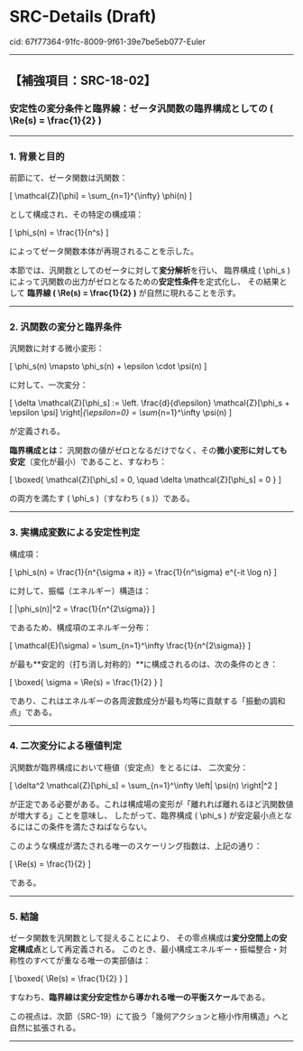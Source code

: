 # SRC-Details (Draft)

cid: 67f77364-91fc-8009-9f61-39e7be5eb077-Euler

---

## 【補強項目：SRC-18-02】

### 安定性の変分条件と臨界線：ゼータ汎関数の臨界構成としての \( \Re(s) = \frac{1}{2} \)

---

### 1. 背景と目的

前節にて、ゼータ関数は汎関数：

\[
\mathcal{Z}[\phi] = \sum_{n=1}^{\infty} \phi(n)
\]

として構成され、その特定の構成項：

\[
\phi_s(n) = \frac{1}{n^s}
\]

によってゼータ関数本体が再現されることを示した。

本節では、汎関数としてのゼータに対して**変分解析**を行い、
臨界構成 \( \phi_s \) によって汎関数の出力がゼロとなるための**安定性条件**を定式化し、
その結果として **臨界線 \( \Re(s) = \frac{1}{2} \)** が自然に現れることを示す。

---

### 2. 汎関数の変分と臨界条件

汎関数に対する微小変形：

\[
\phi_s(n) \mapsto \phi_s(n) + \epsilon \cdot \psi(n)
\]

に対して、一次変分：

\[
\delta \mathcal{Z}[\phi_s] := \left. \frac{d}{d\epsilon} \mathcal{Z}[\phi_s + \epsilon \psi] \right|_{\epsilon=0}
= \sum_{n=1}^\infty \psi(n)
\]

が定義される。

**臨界構成とは：**
汎関数の値がゼロとなるだけでなく、その**微小変形に対しても安定**（変化が最小）であること、すなわち：

\[
\boxed{
\mathcal{Z}[\phi_s] = 0, \quad \delta \mathcal{Z}[\phi_s] = 0
}
\]

の両方を満たす \( \phi_s \)（すなわち \( s \)）である。

---

### 3. 実構成変数による安定性判定

構成項：

\[
\phi_s(n) = \frac{1}{n^{\sigma + it}} = \frac{1}{n^\sigma} e^{-it \log n}
\]

に対して、振幅（エネルギー）構造は：

\[
|\phi_s(n)|^2 = \frac{1}{n^{2\sigma}}
\]

であるため、構成項のエネルギー分布：

\[
\mathcal{E}(\sigma) = \sum_{n=1}^\infty \frac{1}{n^{2\sigma}}
\]

が最も**安定的（打ち消し対称的）**に構成されるのは、次の条件のとき：

\[
\boxed{ \sigma = \Re(s) = \frac{1}{2} }
\]

であり、これはエネルギーの各周波数成分が最も均等に貢献する「振動の調和点」である。

---

### 4. 二次変分による極値判定

汎関数が臨界構成において極値（安定点）をとるには、
二次変分：

\[
\delta^2 \mathcal{Z}[\phi_s] = \sum_{n=1}^\infty \left| \psi(n) \right|^2
\]

が正定である必要がある。これは構成場の変形が「離れれば離れるほど汎関数値が増大する」ことを意味し、
したがって、臨界構成 \( \phi_s \) が安定最小点となるにはこの条件を満たさねばならない。

このような構成が満たされる唯一のスケーリング指数は、上記の通り：

\[
\Re(s) = \frac{1}{2}
\]

である。

---

### 5. 結論

ゼータ関数を汎関数として捉えることにより、
その零点構成は**変分空間上の安定構成点**として再定義される。
このとき、最小構成エネルギー・振幅整合・対称性のすべてが重なる唯一の実部値は：

\[
\boxed{
\Re(s) = \frac{1}{2}
}
\]

すなわち、**臨界線は変分安定性から導かれる唯一の平衡スケール**である。

この視点は、次節（SRC-19）にて扱う「幾何アクションと極小作用構造」へと自然に拡張される。

---
